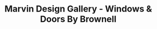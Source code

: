 ---
title: "Marvin Design Gallery - Windows & Doors By Brownell"
url: /west-lebanon/marvin-design-gallery-windows-und-doors-by-brownell/
shop: Türen
---